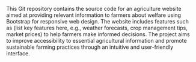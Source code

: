 This Git repository contains the source code for an agriculture website aimed at providing relevant information to farmers about welfare using Bootstrap for responsive web design. The website includes features such as (list key features here, e.g., weather forecasts, crop management tips, market prices) to help farmers make informed decisions. The project aims to improve accessibility to essential agricultural information and promote sustainable farming practices through an intuitive and user-friendly interface.

